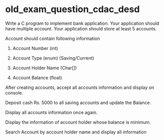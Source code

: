 # old_exam_question_cdac_desd
Write a C program to implement bank application. Your application should have multiple account. Your application should store at least 5 accounts.

 

Account should contain following information

1. Account Number (int)

2. Account Type (enum) (Saving/Current)

3. Account Holder Name (Char[])

4. Account Balance (float)

 

After creating accounts, accept all accounts information and display on console.

Deposit cash Rs. 5000 to all saving accounts and update the Balance.

Display all accounts information once again.

Display the information of account holder whose balance is minimum.

Search Account by account holder name and display all information
